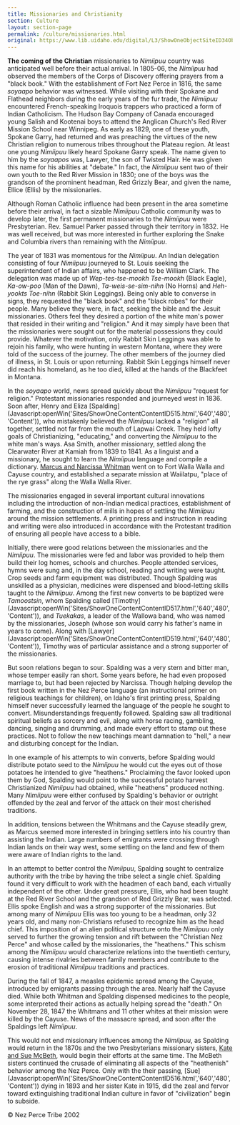 ```yaml
---
title: Missionaries and Christianity
section: Culture
layout: section-page
permalink: /culture/missionaries.html
original: https://www.lib.uidaho.edu/digital/L3/ShowOneObjectSiteID34ObjectID97.html
---
```


**The coming of the Christian** missionaries to _Nimíipuu_ country was anticipated well before their actual arrival. In 1805-06, the _Nimíipuu_ had observed the members of the Corps of Discovery offering prayers from a "black book." With the establishment of Fort Nez Perce in 1816, the same _soyaapo_ behavior was witnessed. While visiting with their Spokane and Flathead neighbors during the early years of the fur trade, the _Nimíipuu_ encountered French-speaking Iroquois trappers who practiced a form of Indian Catholicism. The Hudson Bay Company of Canada encouraged young Salish and Kootenai boys to attend the Anglican Church's Red River Mission School near Winnipeg. As early as 1829, one of these youth, Spokane Garry, had returned and was preaching the virtues of the new Christian religion to numerous tribes throughout the Plateau region. At least one young _Nimíipuu_ likely heard Spokane Garry speak. The name given to him by the _soyaapos_ was, Lawyer, the son of Twisted Hair. He was given this name for his abilities at "debate." In fact, the _Nimíipuu_ sent two of their own youth to the Red River Mission in 1830; one of the boys was the grandson of the prominent headman, Red Grizzly Bear, and given the name, Ellice (Ellis) by the missionaries.

Although Roman Catholic influence had been present in the area sometime before their arrival, in fact a sizable _Nimíipuu_ Catholic community was to develop later, the first permanent missionaries to the _Nimíipuu_ were Presbyterian. Rev. Samuel Parker passed through their territory in 1832. He was well received, but was more interested in further exploring the Snake and Columbia rivers than remaining with the _Nimíipuu_.

The year of 1831 was momentous for the _Nimíipuu_. An Indian delegation consisting of four _Nimíipuu_ journeyed to St. Louis seeking the superintendent of Indian affairs, who happened to be William Clark. The delegation was made up of _Wep-tes-tse-mookh Tse-mookh_ (Black Eagle), _Ka-ow-poo_ (Man of the Dawn), _Ta-weis-se-sim-nihn_ (No Horns) and _Heh-yookts Toe-nihn_ (Rabbit Skin Leggings). Being only able to converse in signs, they requested the "black book" and the "black robes" for their people. Many believe they were, in fact, seeking the bible and the Jesuit missionaries. Others feel they desired a portion of the white man's power that resided in their writing and "religion." And it may simply have been that the missionaries were sought out for the material possessions they could provide. Whatever the motivation, only Rabbit Skin Leggings was able to rejoin his family, who were hunting in western Montana, where they were told of the success of the journey. The other members of the journey died of illness, in St. Louis or upon returning. Rabbit Skin Leggings himself never did reach his homeland, as he too died, killed at the hands of the Blackfeet in Montana.

In the _soyaapo_ world, news spread quickly about the _Nimíipuu_ "request for religion." Protestant missionaries responded and journeyed west in 1836. Soon after, Henry and Eliza [Spalding](Javascript:openWin('Sites/ShowOneContentContentID515.html','640','480', 'Content')), who mistakenly believed the _Nimíipuu_ lacked a "religion" all together, settled not far from the mouth of Lapwai Creek. They held lofty goals of Christianizing, "educating," and converting the _Nimíipuu_ to the white man's ways. Asa Smith, another missionary, settled along the Clearwater River at Kamiah from 1839 to 1841. As a linguist and a missionary, he sought to learn the _Nimíipuu_ language and compile a dictionary. [Marcus and Narcissa Whitman](ShowOneObjectSiteID33ObjectID198.html) went on to Fort Walla Walla and Cayuse country, and established a separate mission at Waiilatpu, "place of the rye grass" along the Walla Walla River.

The missionaries engaged in several important cultural innovations including the introduction of non-Indian medical practices, establishment of farming, and the construction of mills in hopes of settling the _Nimíipuu_ around the mission settlements. A printing press and instruction in reading and writing were also introduced in accordance with the Protestant tradition of ensuring all people have access to a bible.

Initially, there were good relations between the missionaries and the _Nimíipuu_. The missionaries were fed and labor was provided to help them build their log homes, schools and churches. People attended services, hymns were sung and, in the day school, reading and writing were taught. Crop seeds and farm equipment was distributed. Though Spalding was unskilled as a physician, medicines were dispensed and blood-letting skills taught to the _Nimíipuu_. Among the first new converts to be baptized were _Tamoostsin_, whom Spalding called [Timothy](Javascript:openWin('Sites/ShowOneContentContentID517.html','640','480', 'Content')), and _Tuekakas_, a leader of the Wallowa band, who was named by the missionaries, Joseph (whose son would carry his father's name in years to come). Along with [Lawyer](Javascript:openWin('Sites/ShowOneContentContentID519.html','640','480', 'Content')), Timothy was of particular assistance and a strong supporter of the missionaries.

But soon relations began to sour. Spalding was a very stern and bitter man, whose temper easily ran short. Some years before, he had even proposed marriage to, but had been rejected by Narcissa. Though helping develop the first book written in the Nez Perce language (an instructional primer on religious teachings for children), on Idaho's first printing press, Spalding himself never successfully learned the language of the people he sought to convert. Misunderstandings frequently followed. Spalding saw all traditional spiritual beliefs as sorcery and evil, along with horse racing, gambling, dancing, singing and drumming, and made every effort to stamp out these practices. Not to follow the new teachings meant damnation to "hell," a new and disturbing concept for the Indian.

In one example of his attempts to win converts, before Spalding would distribute potato seed to the _Nimíipuu_ he would cut the eyes out of those potatoes he intended to give "heathens." Proclaiming the favor looked upon them by God, Spalding would point to the successful potato harvest Christianized _Nimíipuu_ had obtained, while "heathens" produced nothing. Many _Nimíipuu_ were either confused by Spalding's behavior or outright offended by the zeal and fervor of the attack on their most cherished traditions.

In addition, tensions between the Whitmans and the Cayuse steadily grew, as Marcus seemed more interested in bringing settlers into his country than assisting the Indian. Large numbers of emigrants were crossing through Indian lands on their way west, some settling on the land and few of them were aware of Indian rights to the land.

In an attempt to better control the _Nimíipuu_, Spalding sought to centralize authority with the tribe by having the tribe select a single chief. Spalding found it very difficult to work with the headmen of each band, each virtually independent of the other. Under great pressure, Ellis, who had been taught at the Red River School and the grandson of Red Grizzly Bear, was selected. Ellis spoke English and was a strong supporter of the missionaries. But among many of _Nimíipuu_ Ellis was too young to be a headman, only 32 years old, and many non-Christians refused to recognize him as the head chief. This imposition of an alien political structure onto the _Nimíipuu_ only served to further the growing tension and rift between the "Christian Nez Perce" and whose called by the missionaries, the "heathens." This schism among the _Nimíipuu_ would characterize relations into the twentieth century, causing intense rivalries between family members and contribute to the erosion of traditional _Nimíipuu_ traditions and practices.

During the fall of 1847, a measles epidemic spread among the Cayuse, introduced by emigrants passing through the area. Nearly half the Cayuse died. While both Whitman and Spalding dispensed medicines to the people, some interpreted their actions as actually helping spread the "death." On November 28, 1847 the Whitmans and 11 other whites at their mission were killed by the Cayuse. News of the massacre spread, and soon after the Spaldings left _Nimíipuu_.

This would not end missionary influences among the _Nimíipuu_, as Spalding would return in the 1870s and the two Presbyterians missionary sisters, [Kate and Sue McBeth](http://www.lib.uidaho.edu/mcbeth/index.htm), would begin their efforts at the same time. The McBeth sisters continued the crusade of eliminating all aspects of the "heathenish" behavior among the Nez Perce. Only with the their passing, [Sue](Javascript:openWin('Sites/ShowOneContentContentID516.html','640','480', 'Content')) dying in 1893 and her sister Kate in 1915, did the zeal and fervor toward extinguishing traditional Indian culture in favor of "civilization" begin to subside.

© Nez Perce Tribe 2002
